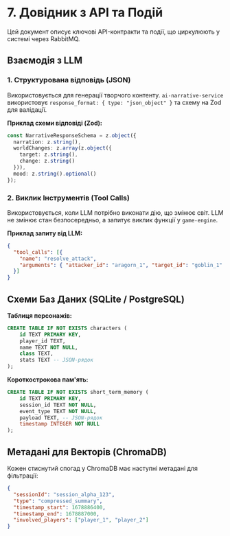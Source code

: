 # 7. Довідник з API та Подій

Цей документ описує ключові API-контракти та події, що циркулюють у системі через RabbitMQ.

## Взаємодія з LLM

### 1. Структурована відповідь (JSON)

Використовується для генерації творчого контенту. `ai-narrative-service` використовує `response_format: { type: "json_object" }` та схему на Zod для валідації.

**Приклад схеми відповіді (Zod):**
```typescript
const NarrativeResponseSchema = z.object({
  narration: z.string(),
  worldChanges: z.array(z.object({
    target: z.string(),
    change: z.string()
  })),
  mood: z.string().optional()
});
```

### 2. Виклик Інструментів (Tool Calls)

Використовується, коли LLM потрібно виконати дію, що змінює світ. LLM не змінює стан безпосередньо, а запитує виклик функції у `game-engine`.

**Приклад запиту від LLM:**
```json
{
  "tool_calls": [{
    "name": "resolve_attack",
    "arguments": { "attacker_id": "aragorn_1", "target_id": "goblin_1" }
  }]
}
```

## Схеми Баз Даних (SQLite / PostgreSQL)

**Таблиця персонажів:**
```sql
CREATE TABLE IF NOT EXISTS characters (
    id TEXT PRIMARY KEY,
    player_id TEXT,
    name TEXT NOT NULL,
    class TEXT,
    stats TEXT -- JSON-рядок
);
```

**Короткострокова пам'ять:**
```sql
CREATE TABLE IF NOT EXISTS short_term_memory (
    id TEXT PRIMARY KEY,
    session_id TEXT NOT NULL,
    event_type TEXT NOT NULL,
    payload TEXT, -- JSON-рядок
    timestamp INTEGER NOT NULL
);
```

## Метадані для Векторів (ChromaDB)

Кожен стиснутий спогад у ChromaDB має наступні метадані для фільтрації:

```json
{
  "sessionId": "session_alpha_123",
  "type": "compressed_summary",
  "timestamp_start": 1678886400,
  "timestamp_end": 1678887000,
  "involved_players": ["player_1", "player_2"]
}
```